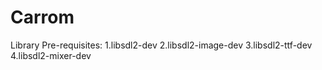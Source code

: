 # Carrom
Library Pre-requisites:
  1.libsdl2-dev
  2.libsdl2-image-dev
  3.libsdl2-ttf-dev
  4.libsdl2-mixer-dev
